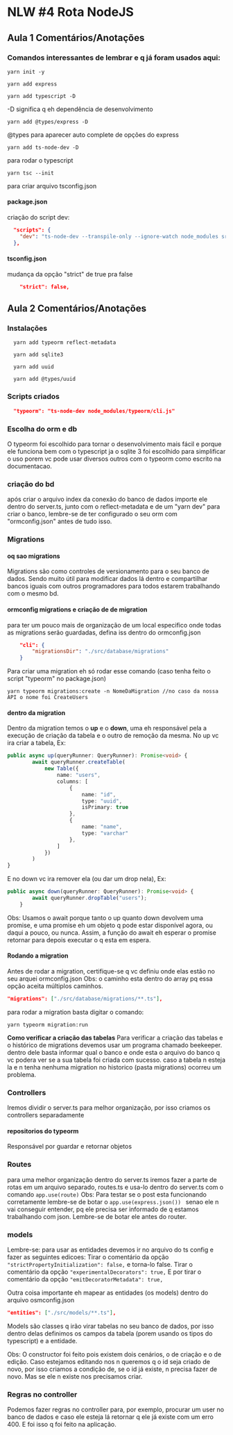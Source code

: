 # NLW #4 Rota NodeJS

## Aula 1 Comentários/Anotações

### Comandos interessantes de lembrar e q já foram usados aqui:

```
yarn init -y 
```

```
yarn add express 
```

```
yarn add typescript -D
```

-D significa q eh dependência de desenvolvimento

```
yarn add @types/express -D 
```

@types para aparecer auto complete de opções do express

```
yarn add ts-node-dev -D 
```

para rodar o typescript

```
yarn tsc --init
```

para criar arquivo tsconfig.json

#### package.json

criação do script dev:

```json
  "scripts": {
    "dev": "ts-node-dev --transpile-only --ignore-watch node_modules src/server.ts"
  },
```

#### tsconfig.json

mudança da opção "strict" de true pra false

```json
    "strict": false,
```

## Aula 2 Comentários/Anotações

### Instalações

```
  yarn add typeorm reflect-metadata 
```

```
  yarn add sqlite3 
```

```
  yarn add uuid
```

```
  yarn add @types/uuid
```

### Scripts criados

```json
  "typeorm": "ts-node-dev node_modules/typeorm/cli.js"
```

### Escolha do orm e db

O typeorm foi escolhido para tornar o desenvolvimento mais fácil e porque ele funciona bem com o typescript
ja o sqlite 3 foi escolhido para simplificar o uso porem vc pode usar diversos outros com o typeorm como 
escrito na documentacao.

### criação do bd

após criar o arquivo index da conexão do banco de dados importe ele dentro do server.ts, junto com o reflect-metadata e de um "yarn dev" para criar o banco, lembre-se de ter configurado o seu orm com "ormconfig.json" antes de tudo isso.

### Migrations

#### oq sao migrations

Migrations são como controles de versionamento para o seu banco de dados. Sendo muito útil para modificar dados lá dentro e compartilhar bancos iguais com outros programadores para todos estarem trabalhando com o mesmo bd.

#### ormconfig migrations e criação de de migration

para ter um pouco mais de organização de um local especifico onde todas as migrations serão guardadas,
defina iss dentro do ormconfig.json

```json
    "cli": {
        "migrationsDir": "./src/database/migrations"
    }
```

Para criar uma migration eh só rodar esse comando (caso tenha feito o script "typeorm" no package.json)

```
yarn typeorm migrations:create -n NomeDaMigration //no caso da nossa API o nome foi CreateUsers
```

#### dentro da migration

Dentro da migration temos o **up** e o **down**, uma eh responsável pela a execução de criação da tabela e o outro de remoção da mesma. 
No up vc ira criar a tabela, Ex:

```ts
public async up(queryRunner: QueryRunner): Promise<void> {
        await queryRunner.createTable(
            new Table({
                name: "users",
                columns: [
                    {
                        name: "id",
                        type: "uuid",
                        isPrimary: true
                    },
                    {
                        name: "name",
                        type: "varchar"
                    },
                ]
            })
        )
}
```

E no down vc ira remover ela (ou dar um drop nela), Ex:

```ts
public async down(queryRunner: QueryRunner): Promise<void> {
        await queryRunner.dropTable("users");
    }
```

Obs: Usamos o await porque tanto o up quanto down devolvem uma promise, e uma promise eh um objeto q pode estar disponível agora, ou daqui a pouco, ou nunca. Assim, a função do await eh esperar o promise retornar para depois executar o q esta em espera.

#### Rodando a migration

Antes de rodar a migration, certifique-se q vc definiu onde elas estão no seu arquei ormconfig.json
Obs: o caminho esta dentro do array pq essa opção aceita múltiplos caminhos.

```json
"migrations": ["./src/database/migrations/**.ts"],
```

para rodar a migration basta digitar o comando:

```
yarn typeorm migration:run
```

**Como verificar a criação das tabelas**
Para verificar a criação das tabelas e o histórico de migrations devemos usar um programa chamado beekeeper.
dentro dele basta informar qual o banco e onde esta o arquivo do banco q vc podera ver se a sua tabela foi criada com sucesso. caso a tabela n esteja la e n tenha nenhuma migration no historico (pasta migrations) ocorreu um problema.

### Controllers

Iremos dividir o server.ts para melhor organização, por isso criamos os controllers separadamente

#### repositorios do typeorm

Responsável por guardar e retornar objetos

### Routes

para uma melhor organização dentro do server.ts iremos fazer a parte de rotas em um arquivo separado, routes.ts e usa-lo dentro do server.ts com o comando ``` app.use(route) ``` 
Obs: Para testar se o post esta funcionando corretamente lembre-se de botar o ```app.use(express.json()) ```
senao ele n vai conseguir entender, pq ele precisa ser informado de q estamos trabalhando com json. Lembre-se de botar ele antes do router.

### models

Lembre-se: para usar as entidades devemos ir no arquivo do ts config e fazer as seguintes edicoes:
Tirar o comentário da opção ```"strictPropertyInitialization": false,``` e torna-lo false.
Tirar o comentário da opção ```"experimentalDecorators": true,```
E por tirar o comentário da opção ```"emitDecoratorMetadata": true, ```

Outra coisa importante eh mapear as entidades (os models) dentro do arquivo osmconfig.json

```json
"entities": ["./src/models/**.ts"],
```

Models são classes q irão virar tabelas no seu banco de dados, por isso dentro delas definimos os campos da tabela (porem usando os tipos do typescript) e a entidade.

Obs: O constructor foi feito pois existem dois cenários, o de criação e o de edição. Caso estejamos editando nos n queremos q o id seja criado de novo, por isso criamos a condição de, se o id já existe, n precisa fazer de novo. Mas se ele n existe nos precisamos criar.

### Regras no controller

Podemos fazer regras no controller para, por exemplo, procurar um user no banco de dados e caso ele esteja lá retornar q ele já existe com um erro 400. E foi isso q foi feito na aplicação.